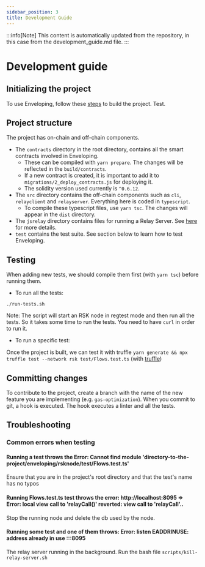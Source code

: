 ```yaml
---
sidebar_position: 3
title: Development Guide
---
```


:::info[Note]
This content is automatically updated from the repository, in this case from the development_guide.md file.
:::

# Development guide

## Initializing the project

To use Enveloping, follow these [steps](../docs/launching_enveloping.md) to build the project.
Test.

## Project structure

The project has on-chain and off-chain components.

-   The `contracts` directory in the root directory, contains all the smart contracts involved in Enveloping.
    -   These can be compiled with `yarn prepare`. The changes will be reflected in the `build/contracts`.
    -   If a new contract is created, it is important to add it to `migrations/2_deploy_contracts.js` for deploying it.
    -   The solidity version used currently is `^0.6.12`.
-   The `src` directory contains the off-chain components such as `cli`, `relayclient` and `relayserver`. Everything here is coded in `typescript`.
    -   To compile these typescript files, use `yarn tsc`. The changes will appear in the `dist` directory.
-   The `jsrelay` directory contains files for running a Relay Server. See [here](../docs/launching_enveloping.md) for more details.
-   `test` contains the test suite. See section below to learn how to test Enveloping.

## Testing

When adding new tests, we should compile them first (with `yarn tsc`) before running them.

-   To run all the tests:

`./run-tests.sh`

Note: The script will start an RSK node in regtest mode and then run all the tests. So it takes some time to run the tests. You need to have `curl` in order to run it.

-   To run a specific test:

Once the project is built, we can test it with truffle
`yarn generate && npx truffle test --network rsk test/Flows.test.ts` (with [truffle](https://www.trufflesuite.com/))

## Committing changes

To contribute to the project, create a branch with the name of the new feature you are implementing (e.g. `gas-optimization`). When you commit to git, a hook is executed. The hook executes a linter and all the tests.

## Troubleshooting <a id="c07"></a>

### Common errors when testing

#### Running a test throws the Error: Cannot find module 'directory-to-the-project/enveloping/rsknode/test/Flows.test.ts'

Ensure that you are in the project's root directory and that the test's name has no typos

#### Running Flows.test.ts test throws the error: http://localhost:8095 => Error: local view call to 'relayCall()' reverted: view call to 'relayCall'..

Stop the running node and delete the db used by the node.

#### Running some test and one of them throws: Error: listen EADDRINUSE: address already in use :::8095

The relay server running in the background. Run the bash file `scripts/kill-relay-server.sh`